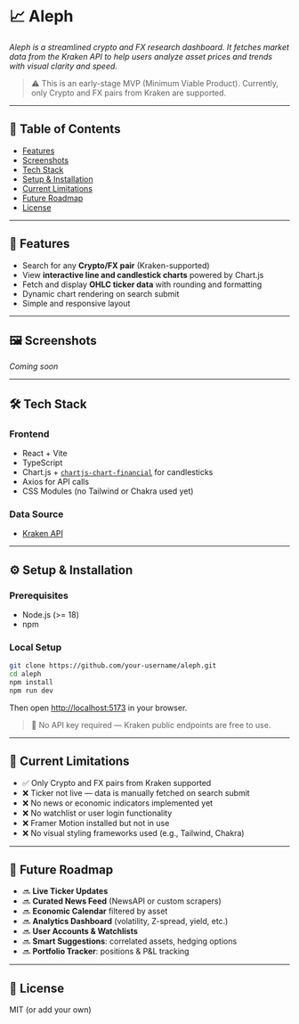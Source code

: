 # 📈 Aleph

_Aleph is a streamlined crypto and FX research dashboard. It fetches market data from the Kraken API to help users analyze asset prices and trends with visual clarity and speed._

> ⚠️ This is an early-stage MVP (Minimum Viable Product). Currently, only Crypto and FX pairs from Kraken are supported.

---

## 📑 Table of Contents

- [Features](#features)
- [Screenshots](#screenshots)
- [Tech Stack](#tech-stack)
- [Setup & Installation](#setup--installation)
- [Current Limitations](#current-limitations)
- [Future Roadmap](#future-roadmap)
- [License](#license)

---

## 🚀 Features

- Search for any **Crypto/FX pair** (Kraken-supported)
- View **interactive line and candlestick charts** powered by Chart.js
- Fetch and display **OHLC ticker data** with rounding and formatting
- Dynamic chart rendering on search submit
- Simple and responsive layout

---

## 🖼️ Screenshots

*Coming soon*

---

## 🛠️ Tech Stack

### Frontend
- React + Vite
- TypeScript
- Chart.js + [`chartjs-chart-financial`](https://github.com/chartjs/chartjs-chart-financial) for candlesticks
- Axios for API calls
- CSS Modules (no Tailwind or Chakra used yet)

### Data Source
- [Kraken API](https://docs.kraken.com/rest/)

---

## ⚙️ Setup & Installation

### Prerequisites

- Node.js (>= 18)
- npm

### Local Setup

```bash
git clone https://github.com/your-username/aleph.git
cd aleph
npm install
npm run dev
```

Then open [http://localhost:5173](http://localhost:5173) in your browser.

> 🧪 No API key required — Kraken public endpoints are free to use.

---

## 🚧 Current Limitations

- ✅ Only Crypto and FX pairs from Kraken supported
- ❌ Ticker not live — data is manually fetched on search submit
- ❌ No news or economic indicators implemented yet
- ❌ No watchlist or user login functionality
- ❌ Framer Motion installed but not in use
- ❌ No visual styling frameworks used (e.g., Tailwind, Chakra)

---

## 🧭 Future Roadmap

- 🔜 **Live Ticker Updates**
- 🔜 **Curated News Feed** (NewsAPI or custom scrapers)
- 🔜 **Economic Calendar** filtered by asset
- 🔜 **Analytics Dashboard** (volatility, Z-spread, yield, etc.)
- 🔜 **User Accounts & Watchlists**
- 🔜 **Smart Suggestions**: correlated assets, hedging options
- 🔜 **Portfolio Tracker**: positions & P&L tracking

---

## 📄 License

MIT (or add your own)
